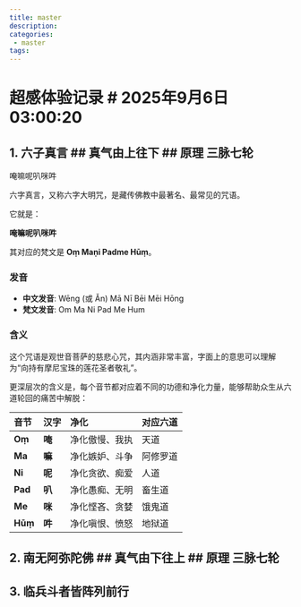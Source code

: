 ```yaml
---
title: master
description:
categories:
 - master
tags:
---
```


# 超感体验记录 # 2025年9月6日03:00:20

## 1. 六子真言  ## 真气由上往下 ## 原理 三脉七轮

唵嘛呢叭咪吽

六字真言，又称六字大明咒，是藏传佛教中最著名、最常见的咒语。

它就是：

**唵嘛呢叭咪吽**

其对应的梵文是 **Oṃ Maṇi Padme Hūṃ**。

### 发音

* **中文发音**: Wēng (或 Ǎn) Mā Nī Bēi Mēi Hōng
* **梵文发音**: Om Ma Ni Pad Me Hum

### 含义

这个咒语是观世音菩萨的慈悲心咒，其内涵非常丰富，字面上的意思可以理解为“向持有摩尼宝珠的莲花圣者敬礼”。

更深层次的含义是，每个音节都对应着不同的功德和净化力量，能够帮助众生从六道轮回的痛苦中解脱：

| 音节 | 汉字 | 净化 | 对应六道 |
| :--- | :--- | :--- | :--- |
| **Oṃ** | **唵** | 净化傲慢、我执 | 天道 |
| **Ma** | **嘛** | 净化嫉妒、斗争 | 阿修罗道 |
| **Ni** | **呢** | 净化贪欲、痴爱 | 人道 |
| **Pad**| **叭** | 净化愚痴、无明 | 畜生道 |
| **Me** | **咪** | 净化悭吝、贪婪 | 饿鬼道 |
| **Hūṃ**| **吽** | 净化嗔恨、愤怒 | 地狱道 |

## 2. 南无阿弥陀佛 ## 真气由下往上 ## 原理 三脉七轮
## 3. 临兵斗者皆阵列前行 